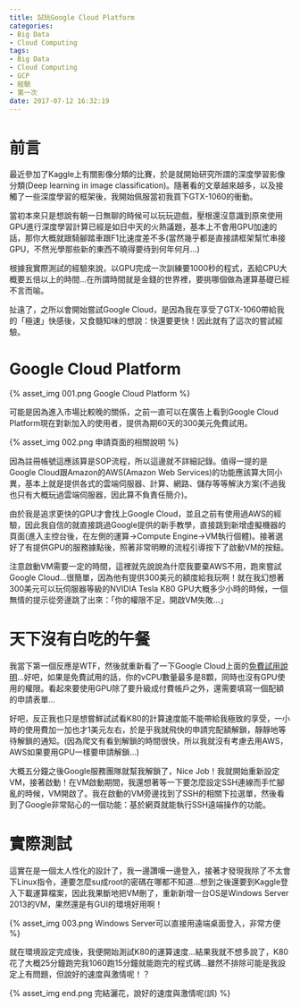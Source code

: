 ```yaml
---
title: 試玩Google Cloud Platform
categories:
- Big Data
- Cloud Computing
tags:
- Big Data
- Cloud Computing
- GCP
- 經驗
- 第一次
date: 2017-07-12 16:32:19
---
```


# 前言

最近參加了Kaggle上有關影像分類的比賽，於是就開始研究所謂的深度學習影像分類(Deep learning in image classification)。隨著看的文章越來越多，以及接觸了一些深度學習的框架後，我開始佩服當初我買下GTX-1060的衝動。

當初本來只是想說有朝一日無聊的時候可以玩玩遊戲，壓根還沒意識到原來使用GPU進行深度學習計算已經是如日中天的火熱議題，基本上不會用GPU加速的話，那你大概就跟騎腳踏車跟F1比速度差不多(當然幾乎都是直接請框架幫忙串接GPU，不然光學那些新的東西不曉得要待到何年何月...)

<!--more-->

根據我實際測試的經驗來說，以GPU完成一次訓練要1000秒的程式，丟給CPU大概要五倍以上的時間...在所謂時間就是金錢的世界裡，要挑哪個做為運算基礎已經不言而喻。

扯遠了，之所以會開始嘗試Google Cloud，是因為我在享受了GTX-1060帶給我的「極速」快感後，又食髓知味的想說：快還要更快！因此就有了這次的嘗試經驗。

# Google Cloud Platform

{% asset_img 001.png Google Cloud Platform %}

可能是因為進入市場比較晚的關係，之前一直可以在廣告上看到Google Cloud Platform現在對新加入的使用者，提供為期60天的300美元免費試用。

{% asset_img 002.png 申請頁面的相關說明 %}

因為註冊帳號這應該算是SOP流程，所以這邊就不詳細記錄。值得一提的是Google Cloud跟Amazon的AWS(Amazon Web Services)的功能應該算大同小異，基本上就是提供各式的雲端伺服器、計算、網路、儲存等等解決方案(不過我也只有大概玩過雲端伺服器，因此算不負責任簡介)。

由於我是追求更快的GPU才會找上Google Cloud，並且之前有使用過AWS的經驗，因此我自信的就直接跳過Google提供的新手教學，直接跳到新增虛擬機器的頁面(進入主控台後，在左側的運算→Compute Engine→VM執行個體)。接著選好了有提供GPU的服務據點後，照著非常明瞭的流程引導按下了啟動VM的按鈕。

注意啟動VM需要一定的時間，這裡就先說說為什麼我要棄AWS不用，跑來嘗試Google Cloud...很簡單，因為他有提供300美元的額度給我玩啊！就在我幻想著300美元可以玩伺服器等級的NVIDIA Tesla K80 GPU大概多少小時的時候，一個無情的提示從旁邊跳了出來：「你的權限不足，開啟VM失敗...」

# 天下沒有白吃的午餐

我當下第一個反應是WTF，然後就重新看了一下Google Cloud上面的[免費試用說明](https://cloud.google.com/free-trial/?hl=zh_TW)...好吧，如果是免費試用的話，你的vCPU數量最多是8顆，同時也沒有GPU使用的權限。看起來要使用GPU除了要升級成付費帳戶之外，還需要填寫一個配額的申請表單...

好吧，反正我也只是想嘗鮮試試看K80的計算速度能不能帶給我極致的享受，一小時的使用費加一加也才1美元左右，於是乎我就飛快的申請完配額解鎖，靜靜地等待解鎖的通知。(因為爬文有看到解鎖的時間很快，所以我就沒有考慮去用AWS，AWS如果要用GPU一樣要申請解鎖...)

大概五分鐘之後Google服務團隊就幫我解鎖了，Nice Job！我就開始重新設定VM，接著啟動！在VM啟動期間，我還想著等一下要怎麼設定SSH連線而手忙腳亂的時候，VM開啟了。我在啟動的VM旁邊找到了SSH的相關下拉選單，然後看到了Google非常貼心的一個功能：基於網頁就能執行SSH遠端操作的功能。

# 實際測試

這實在是一個太人性化的設計了，我一邊讚嘆一邊登入，接著才發現我除了不太會下Linux指令，連要怎麼su成root的密碼在哪都不知道...想到之後還要到Kaggle登入下載運算檔案，因此我果斷地把VM刪了，重新新增一台OS是Windows Server 2013的VM，果然還是有GUI的環境好用啊！

{% asset_img 003.png Windows Server可以直接用遠端桌面登入，非常方便 %}

就在環境設定完成後，我便開始測試K80的運算速度...結果我就不想多說了，K80花了大概25分鐘跑完我1060跑15分鐘就能跑完的程式碼...雖然不排除可能是我設定上有問題，但說好的速度與激情呢！？

{% asset_img end.png 完結灑花，說好的速度與激情呢(誤) %}